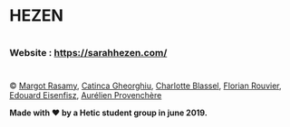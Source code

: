 # HEZEN
#
### Website : https://sarahhezen.com/
#
© [Margot Rasamy](https://github.com/MargotRasamy), [Catinca Gheorghiu](https://github.com/CatincaG), [Charlotte Blassel](https://github.com/charlotteblassel), [Florian Rouvier](https://github.com/FlorianROUVIER), [Edouard Eisenfisz](https://pages.github.com/), [Aurélien Provenchère](https://github.com/aurelienprovenchere)

**Made with ❤ by a Hetic student group in june 2019.**
